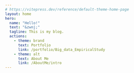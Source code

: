```yaml
---
# https://vitepress.dev/reference/default-theme-home-page
layout: home
hero:
  name: "Hello!"
  text: "&zwnj;"
  tagline: This is my blog.
  actions:
    - theme: brand
      text: Portfolio
      link: /portfolio/Big_data_EmpiricalStudy
    - theme: alt
      text: About Me
      link: /AboutMe/intro
---
```


<style scope>
	@keyframes ani_inputFlash {
        0%{
            color: #fff;
        }
        50%{
            color: #000;
        }
        100%{
            color: #fff;
        }
    }

	.text_after::after{
		content: "|";
		animation: ani_inputFlash 0.7s infinite;
	}
</style>

<script setup>
import { onMounted } from 'vue'

onMounted(() => {
	var text_dom = document.getElementsByClassName("text")[0]
	text_dom.classList.add("text_after")
	var counts = 0
	var text_list = [
		"n",
		"ni",
		"ni'",
		"ni'h",
		"ni'ha",
		"ni'hao",
		"你好",
		"你好",
		"你",
		"&zwnj;",
		"H",
		"He",
		"Hel",
		"Hell",
		"Hello",
		"Hello!",
		"Hell",
		"Hel",
		"He",
		"H",
		"&zwnj;",
		"お",
		"お元",
		"お元気",
		"お元気で",
		"お元気です",
		"お元気ですか",
		"お元気ですか？",
		"お元気ですか",
		"お元気です",
		"お元気で",
		"お元気",
		"お元",
		"お",
		"&zwnj;",
	]
	let intervalfun = setInterval(()=>{
		text_dom.innerHTML = text_list[counts%text_list.length]
		counts += 1
		counts = counts%text_list.length
	}, 350)
})
</script>